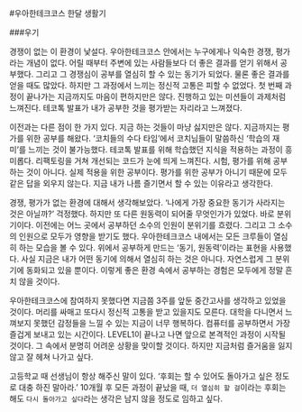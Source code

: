 #우아한테크코스 한달 생활기

###우기

경쟁이 없는 이 환경이 낯설다. 우아한테크코스 안에서는 누구에게나 익숙한 경쟁, 평가라는 개념이 없다. 어릴 때부터 주변에 있는 사람들보다 더 좋은 결과를 얻기 위해서 공부했다. 그리고 그 경쟁심이 공부를 열심히 할 수 있는 동기가 되었다. 물론 좋은 결과를 얻을 때도 많았다. 하지만 그 과정에서 느끼는 정신적 고통은 피할 수 없었다. 첫 번째 과정이 끝나가는 지금까지도 마음이 편하지만은 않다. 진행하고 있는 미션들이 과제처럼 느껴진다. 테코톡 발표가 내가 공부한 것을 평가받는 자리라고 느껴졌다.


이전과는 다른 점이 한 가지 있다. 지금 하는 것들이 마냥 싫지만은 않다. 지금까지는 평가를 위한 공부를 해왔다. ‘코치들의 수다 타임’에서 코치님들이 말씀하신 ‘학습의 재미’를 느끼는 것이 불가능했다. 테코톡 발표를 위해 학습했던 지식을 적용하는 과정이 흥미롭다. 리팩토링을 거쳐 개선되는 코드가 눈에 띄게 느껴진다. 시험, 평가를 위해 공부하는 것이 아니다. 실제 적용을 위한 공부이다. 평가를 위한 공부가 아니기 때문에 모두 같은 답을 외우지 않는다. 지금 내가 나름 즐기면서 할 수 있는 이유라고 생각한다. 


경쟁, 평가가 없는 환경에 대해서 생각해보았다. ‘나에게 가장 중요한 동기가 사라지는 것은 아닐까?’ 걱정했다. 하지만 또 다른 원동력이 되어줄 무엇인가가 있었다. 바로 분위기이다. 이전에는 어느 곳에서 공부하던 소수의 인원이 분위기를 흐렸다. 그리고 그 소수의 인원으로 모두가 영향을 받기도 했다. 우아한테크코스 내에서는 모든 크루들이 열심히 하는 모습을 볼 수 있다. 위에서 공부하게 만드는 ‘동기, 원동력’이라는 표현을 사용했다. 사실 지금은 내가 어떤 동기에 의해서 열심히 하는 것은 아니다. 자연스럽게 그 분위기에 동화되고 있을 뿐이다. 이렇게 좋은 환경 속에서 공부하는 경험은 모두에게 정말 흔치 않을 것이다.


우아한테크코스에 참여하지 못했다면 지금쯤 3주를 앞둔 중간고사를 생각하고 있었을 것이다. 머리를 싸매고 또다시 정신적 고통을 받고 있을지도 모른다. 대학을 다니면서 느껴보지 못했던 감정들을 느낄 수 있는 지금이 너무 행복하다. 컴퓨터를 공부하면서 가장 즐겁게 보내고 있는 시간이다. LEVEL1이 끝나고 나면 앞으로 본격적인 과정이 시작될 것이다. 그 속에서 분명히 어려운 상황을 맞이할 것이다. 하지만 지금처럼 즐거움을 잃지 않고 잘 헤쳐 나가고 싶다.


고등학교 때 선생님이 항상 해주신 말이 있다. ‘후회는 할 수 있어도 돌아가고 싶은 정도로 대충 하진 말아라.’ 10개월 후 모든 과정이 끝났을 때, `더 열심히 할 걸`이라는 후회는 해도 `다시 돌아가고 싶다`라는 생각은 남지 않을 정도로 임하고 싶다.
